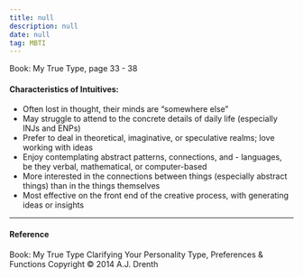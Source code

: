 ```yaml
---
title: null
description: null
date: null
tag: MBTI
---
```


Book: My True Type, page 33 - 38

#### Characteristics of Intuitives:

- Often lost in thought, their minds are “somewhere else”
- May struggle to attend to the concrete details of daily life (especially INJs and ENPs)
- Prefer to deal in theoretical, imaginative, or speculative realms; love working with ideas
- Enjoy contemplating abstract patterns, connections, and - languages, be they verbal, mathematical, or computer-based
- More interested in the connections between things (especially abstract things) than in the things themselves
- Most effective on the front end of the creative process, with generating ideas or insights

---

#### Reference

Book: My True Type Clarifying Your Personality Type, Preferences & Functions Copyright © 2014 A.J. Drenth
